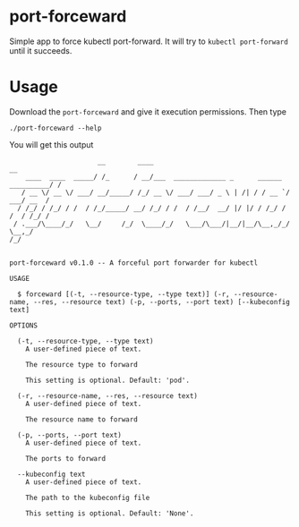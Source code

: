 # port-forceward
Simple app to force kubectl port-forward.
It will try to `kubectl port-forward` until it succeeds.

# Usage

Download the `port-forceward` and give it execution permissions. Then type
```
./port-forceward --help
```
You will get this output
```
                      __        ____                                            __
    ____  ____  _____/ /_      / __/___  _____________ _      ______ __________/ /
   / __ \/ __ \/ ___/ __/_____/ /_/ __ \/ ___/ ___/ _ \ | /| / / __ `/ ___/ __  /
  / /_/ / /_/ / /  / /_/_____/ __/ /_/ / /  / /__/  __/ |/ |/ / /_/ / /  / /_/ /
 / .___/\____/_/   \__/     /_/  \____/_/   \___/\___/|__/|__/\__,_/_/   \__,_/
/_/


port-forceward v0.1.0 -- A forceful port forwarder for kubectl

USAGE

  $ forceward [(-t, --resource-type, --type text)] (-r, --resource-name, --res, --resource text) (-p, --ports, --port text) [--kubeconfig text]

OPTIONS

  (-t, --resource-type, --type text)
    A user-defined piece of text.

    The resource type to forward

    This setting is optional. Default: 'pod'.

  (-r, --resource-name, --res, --resource text)
    A user-defined piece of text.

    The resource name to forward

  (-p, --ports, --port text)
    A user-defined piece of text.

    The ports to forward

  --kubeconfig text
    A user-defined piece of text.

    The path to the kubeconfig file

    This setting is optional. Default: 'None'.
```
